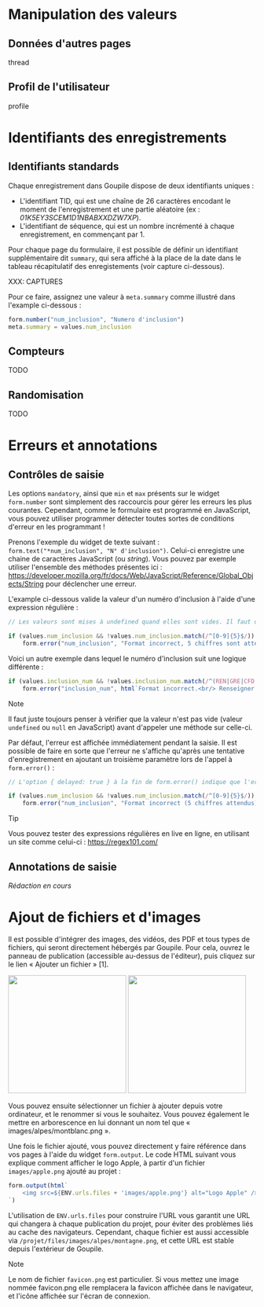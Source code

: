 
# Manipulation des valeurs

## Données d'autres pages

thread

## Profil de l'utilisateur

profile

# Identifiants des enregistrements

## Identifiants standards

Chaque enregistrement dans Goupile dispose de deux identifiants uniques :

- L'identifiant TID, qui est une chaîne de 26 caractères encodant le moment de l'enregistrement et une partie aléatoire (ex : *01K5EY3SCEM1D1NBABXXDZW7XP*).
- L'identifiant de séquence, qui est un nombre incrémenté à chaque enregistrement, en commençant par 1.

Pour chaque page du formulaire, il est possible de définir un identifiant supplémentaire dit `summary`, qui sera affiché à la place de la date dans le tableau récapitulatif des enregistements (voir capture ci-dessous).

XXX: CAPTURES

Pour ce faire, assignez une valeur à `meta.summary` comme illustré dans l'example ci-dessous :

```js
form.number("num_inclusion", "Numero d'inclusion")
meta.summary = values.num_inclusion
```

## Compteurs



TODO

## Randomisation

TODO

# Erreurs et annotations

## Contrôles de saisie

Les options `mandatory`, ainsi que `min` et `max` présents sur le widget `form.number` sont simplement des raccourcis pour gérer les erreurs les plus courantes. Cependant, comme le formulaire est programmé en JavaScript, vous pouvez utiliser programmer détecter toutes sortes de conditions d'erreur en les programmant !

Prenons l'exemple du widget de texte suivant : ```form.text("*num_inclusion", "N° d'inclusion")```. Celui-ci enregistre une chaine de caractères JavaScript (ou *string*). Vous pouvez par exemple utiliser l'ensemble des méthodes présentes ici :  https://developer.mozilla.org/fr/docs/Web/JavaScript/Reference/Global_Objects/String pour déclencher une erreur.

L'example ci-dessous valide la valeur d'un numéro d'inclusion à l'aide d'une expression régulière :

```js
// Les valeurs sont mises à undefined quand elles sont vides. Il faut donc vérifier qu'il y a une valeur avant d'appeler une méthode sur celle-ci pour éviter une erreur JavaScript, c'est ce que nous faisons dans la condition ci-dessous.

if (values.num_inclusion && !values.num_inclusion.match(/^[0-9]{5}$/))
    form.error("num_inclusion", "Format incorrect, 5 chiffres sont attendus")
```

Voici un autre exemple dans lequel le numéro d'inclusion suit une logique différente :

```js
if (values.inclusion_num && !values.inclusion_num.match(/^(REN|GRE|CFD|LRB|STE)[A-Z][a-z][A-Z]$/))
    form.error("inclusion_num", html`Format incorrect.<br/> Renseigner le code centre (REN, GRE, CFD, LRB, STE)  puis les 2 premières lettres du Nom puis la première lettre du Prénom.<br/>Exemple : Mr Philippe DURAND à Rennes : 'RENDuP'`)
```

> [!NOTE]
> Il faut juste toujours penser à vérifier que la valeur n'est pas vide (valeur `undefined` ou `null` en JavaScript) avant d'appeler une méthode sur celle-ci.

Par défaut, l'erreur est affichée immédiatement pendant la saisie. Il est possible de faire en sorte que l'erreur ne s'affiche qu'après une tentative d'enregistrement en ajoutant un troisième paramètre lors de l'appel à `form.error()` :

```js
// L'option { delayed: true } à la fin de form.error() indique que l'erreur est retardée à la validation

if (values.num_inclusion && !values.num_inclusion.match(/^[0-9]{5}$/))
    form.error("num_inclusion", "Format incorrect (5 chiffres attendus)", { delayed: true })
```

> [!TIP]
> Vous pouvez tester des expressions régulières en live en ligne, en utilisant un site comme celui-ci : https://regex101.com/

## Annotations de saisie

*Rédaction en cours*

# Ajout de fichiers et d'images

Il est possible d'intégrer des images, des vidéos, des PDF et tous types de fichiers, qui seront directement hébergés par Goupile. Pour cela, ouvrez le panneau de publication (accessible au-dessus de l'éditeur), puis cliquez sur le lien « Ajouter un fichier » [1].

<div class="screenshot">
    <img src="{{ ASSET static/help/dev/file1.webp }}" style="height: 240px;" alt=""/>
    <img src="{{ ASSET static/help/dev/file2.webp }}" style="height: 240px;" alt=""/>
</div>

Vous pouvez ensuite sélectionner un fichier à ajouter depuis votre ordinateur, et le renommer si vous le souhaitez. Vous pouvez également le mettre en arborescence en lui donnant un nom tel que « images/alpes/montblanc.png ».

Une fois le fichier ajouté, vous pouvez directement y faire référence dans vos pages à l'aide du widget `form.output`. Le code HTML suivant vous explique comment afficher le logo Apple, à partir d'un fichier `images/apple.png` ajouté au projet :

```js
form.output(html`
    <img src=${ENV.urls.files + 'images/apple.png'} alt="Logo Apple" />
`)
```

L'utilisation de `ENV.urls.files` pour construire l'URL vous garantit une URL qui changera à chaque publication du projet, pour éviter des problèmes liés au cache des navigateurs. Cependant, chaque fichier est aussi accessible via `/projet/files/images/alpes/montagne.png`, et cette URL est stable depuis l'extérieur de Goupile.

> [!NOTE]
> Le nom de fichier `favicon.png` est particulier. Si vous mettez une image nommée favicon.png elle remplacera la favicon affichée dans le navigateur, et l'icône affichée sur l'écran de connexion.
